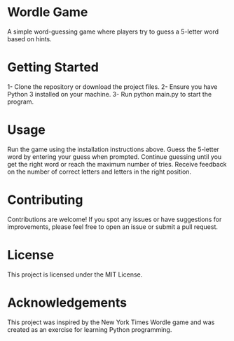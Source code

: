 # Wordle Game
A simple word-guessing game where players try to guess a 5-letter word based on hints.

# Getting Started
1- Clone the repository or download the project files.
2- Ensure you have Python 3 installed on your machine.
3- Run python main.py to start the program.

# Usage
Run the game using the installation instructions above.
Guess the 5-letter word by entering your guess when prompted.
Continue guessing until you get the right word or reach the maximum number of tries.
Receive feedback on the number of correct letters and letters in the right position.

# Contributing
Contributions are welcome! If you spot any issues or have suggestions for improvements, please feel free to open an issue or submit a pull request.

# License
This project is licensed under the MIT License.

# Acknowledgements
This project was inspired by the New York Times Wordle game and was created as an exercise for learning Python programming.
